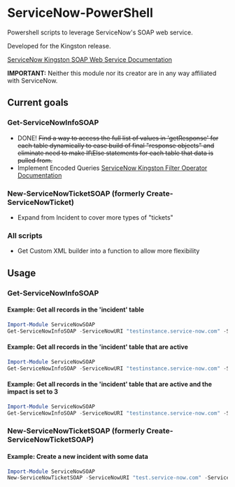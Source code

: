 # ServiceNow-PowerShell
Powershell scripts to leverage ServiceNow's SOAP web service. 

Developed for the Kingston release.

[ServiceNow Kingston SOAP Web Service Documentation](https://docs.servicenow.com/bundle/kingston-application-development/page/integrate/inbound-soap/concept/c_SOAPWebService.html)

**IMPORTANT:** Neither this module nor its creator are in any way affiliated with ServiceNow.

## Current goals

### Get-ServiceNowInfoSOAP
* DONE! ~~Find a way to access the full list of values in 'getResponse' for each table dynamically to ease build of final "response objects" and eliminate need to make If\Else statements for each table that data is pulled from.~~
* Implement Encoded Queries [ServiceNow Kingston Filter Operator Documentation](https://docs.servicenow.com/bundle/kingston-platform-user-interface/page/use/common-ui-elements/reference/r_OpAvailableFiltersQueries.html)

### New-ServiceNowTicketSOAP (formerly Create-ServiceNowTicket)
* Expand from Incident to cover more types of "tickets"

### All scripts
* Get Custom XML builder into a function to allow more flexibility

## Usage

### Get-ServiceNowInfoSOAP

#### Example: Get all records in the 'incident' table
```PowerShell
Import-Module ServiceNowSOAP
Get-ServiceNowInfoSOAP -ServiceNowURI "testinstance.service-now.com" -ServiceNowTable incident
```

#### Example: Get all records in the 'incident' table that are active
```PowerShell
Import-Module ServiceNowSOAP
Get-ServiceNowInfoSOAP -ServiceNowURI "testinstance.service-now.com" -ServiceNowTable incident -SearchFilter @{active="1"}
```

#### Example: Get all records in the 'incident' table that are active and the impact is set to 3
```PowerShell
Import-Module ServiceNowSOAP
Get-ServiceNowInfoSOAP -ServiceNowURI "testinstance.service-now.com" -ServiceNowTable incident -SearchFilter @{active="1";impact="3"}
```

### New-ServiceNowTicketSOAP (formerly Create-ServiceNowTicketSOAP)

#### Example: Create a new incident with some data
```PowerShell
Import-Module ServiceNowSOAP
New-ServiceNowTicketSOAP -ServiceNowURI "test.service-now.com" -ServiceNowTable incident -TicketInfo @{impact='4';urgency='3';assignment_group='Incident Management';short_description='Some text';description='Some more text'}
```
